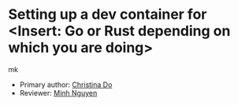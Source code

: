 # Setting up a dev container for <Insert: Go or Rust depending on which you are doing>
mk
* Primary author: [Christina Do](https://github.com/chrxstyxdo)
* Reviewer: [Minh Nguyen](https://github.com/mp-nguyen26)
